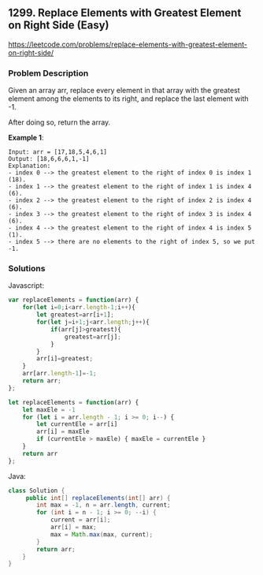 ## 1299. Replace Elements with Greatest Element on Right Side (Easy)

https://leetcode.com/problems/replace-elements-with-greatest-element-on-right-side/

### Problem Description

Given an array arr, replace every element in that array with the greatest element among the elements to its right, and replace the last element with -1.

After doing so, return the array.

**Example 1**:
```
Input: arr = [17,18,5,4,6,1]
Output: [18,6,6,6,1,-1]
Explanation: 
- index 0 --> the greatest element to the right of index 0 is index 1 (18).
- index 1 --> the greatest element to the right of index 1 is index 4 (6).
- index 2 --> the greatest element to the right of index 2 is index 4 (6).
- index 3 --> the greatest element to the right of index 3 is index 4 (6).
- index 4 --> the greatest element to the right of index 4 is index 5 (1).
- index 5 --> there are no elements to the right of index 5, so we put -1.

```
### Solutions

Javascript:

```javascript
var replaceElements = function(arr) {
    for(let i=0;i<arr.length-1;i++){
        let greatest=arr[i+1];
        for(let j=i+1;j<arr.length;j++){
            if(arr[j]>greatest){
                greatest=arr[j];
            } 
        }
        arr[i]=greatest;
    }
    arr[arr.length-1]=-1;
    return arr;
};
```
```javascript
let replaceElements = function(arr) {
    let maxEle = -1
    for (let i = arr.length - 1; i >= 0; i--) {
        let currentEle = arr[i]
        arr[i] = maxEle
        if (currentEle > maxEle) { maxEle = currentEle }
    }
    return arr
};
```


Java:

```java
class Solution {
     public int[] replaceElements(int[] arr) {
        int max = -1, n = arr.length, current;
        for (int i = n - 1; i >= 0; --i) {
            current = arr[i];
            arr[i] = max;
            max = Math.max(max, current);
        }
        return arr;
    }
}
```
